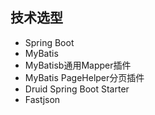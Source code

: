 
## 技术选型
- Spring Boot
- MyBatis
- MyBatisb通用Mapper插件
- MyBatis PageHelper分页插件
- Druid Spring Boot Starter
- Fastjson



